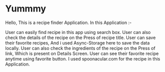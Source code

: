 # Yummmy

Hello, This is a recipe finder Application.
In this Application :-

User can easily find recipe in this app using search box.
User can also check the details of the recipe on the Press of recipe title.
User can save their favorite recipes, And i used Async-Storage here to save the data locally.
User can also check the ingredients of the recipe on the Press of link, Which is present on Details Screen.
User can see their favorite recipe anytime using favorite button.
I used spoonacular.com for the recipe in this Application. 
